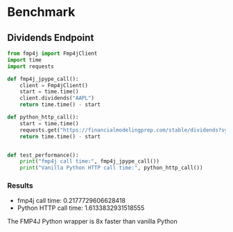 # Benchmark

## Dividends Endpoint

```python
from fmp4j import Fmp4jClient
import time
import requests

def fmp4j_jpype_call():
    client = Fmp4jClient()
    start = time.time()
    client.dividends("AAPL")
    return time.time() - start

def python_http_call():
    start = time.time()
    requests.get("https://financialmodelingprep.com/stable/dividends?symbol=AAPL&apikey=yourapikeyhere")
    return time.time() - start


def test_performance():
    print("fmp4j call time:", fmp4j_jpype_call())
    print("Vanilla Python HTTP call time:", python_http_call())
```

### Results

* fmp4j call time: 0.2177729606628418
* Python HTTP call time: 1.6133832931518555

The FMP4J Python wrapper is 8x faster than vanilla Python
